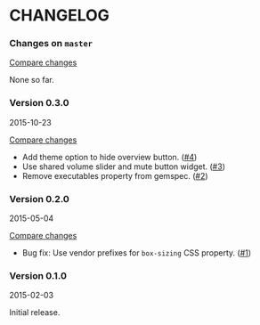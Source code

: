 # CHANGELOG

### Changes on `master`

[Compare changes](https://github.com/codevise/pageflow-progress-navigation-bar/compare/v0.3.0...master)

None so far.

### Version 0.3.0

2015-10-23

[Compare changes](https://github.com/codevise/pageflow-progress-navigation-bar/compare/v0.2.0...v0.3.0)

- Add theme option to hide overview button.
  ([#4](https://github.com/codevise/pageflow-progress-navigation-bar/pull/4))
- Use shared volume slider and mute button widget.
  ([#3](https://github.com/codevise/pageflow-progress-navigation-bar/pull/3))
- Remove executables property from gemspec.
  ([#2](https://github.com/codevise/pageflow-progress-navigation-bar/pull/2))

### Version 0.2.0

2015-05-04

[Compare changes](https://github.com/codevise/pageflow-progress-navigation-bar/compare/v0.1.0...v0.2.0)

- Bug fix: Use vendor prefixes for `box-sizing` CSS property.
  ([#1](https://github.com/codevise/pageflow-progress-navigation-bar/pull/1))

### Version 0.1.0

2015-02-03

Initial release.

